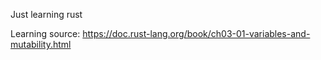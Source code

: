 Just learning rust

Learning source:
https://doc.rust-lang.org/book/ch03-01-variables-and-mutability.html
